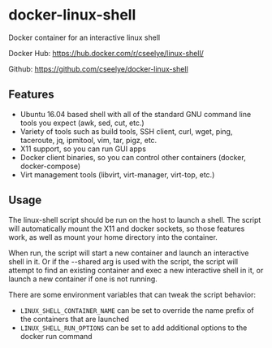 # docker-linux-shell
Docker container for an interactive linux shell

Docker Hub: https://hub.docker.com/r/cseelye/linux-shell/

Github: https://github.com/cseelye/docker-linux-shell

## Features
* Ubuntu 16.04 based shell with all of the standard GNU command line tools you expect (awk, sed, cut, etc.)
* Variety of tools such as build tools, SSH client, curl, wget, ping, taceroute, jq, ipmitool, vim, tar, pigz, etc.
* X11 support, so you can run GUI apps
* Docker client binaries, so you can control other containers (docker, docker-compose)
* Virt management tools (libvirt, virt-manager, virt-top, etc.)

## Usage
The linux-shell script should be run on the host to launch a shell. The script will automatically mount the X11 and docker sockets, so those features work, as well as mount your home directory into the container.

When run, the script will start a new container and launch an interactive shell in it. Or if the --shared arg is used with the script, the script will attempt to find an existing container and exec a new interactive shell in it, or launch a new container if one is not running.

There are some environment variables that can tweak the script behavior:
* ```LINUX_SHELL_CONTAINER_NAME``` can be set to override the name prefix of the containers that are launched
* ```LINUX_SHELL_RUN_OPTIONS``` can be set to add additional options to the docker run command
